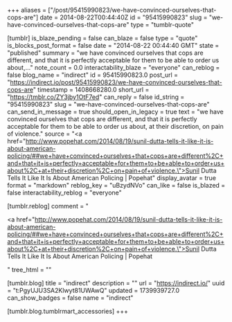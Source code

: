 +++
aliases = ["/post/95415990823/we-have-convinced-ourselves-that-cops-are"]
date = 2014-08-22T00:44:40Z
id = "95415990823"
slug = "we-have-convinced-ourselves-that-cops-are"
type = "tumblr-quote"

[tumblr]
is_blaze_pending = false
can_blaze = false
type = "quote"
is_blocks_post_format = false
date = "2014-08-22 00:44:40 GMT"
state = "published"
summary = "we have convinced ourselves that cops are different, and that it is perfectly acceptable for them to be able to order us about,..."
note_count = 0.0
interactability_blaze = "everyone"
can_reblog = false
blog_name = "indirect"
id = 95415990823.0
post_url = "https://indirect.io/post/95415990823/we-have-convinced-ourselves-that-cops-are"
timestamp = 1408668280.0
short_url = "https://tmblr.co/ZY3jby1OtF7ed"
can_reply = false
id_string = "95415990823"
slug = "we-have-convinced-ourselves-that-cops-are"
can_send_in_message = true
should_open_in_legacy = true
text = "we have convinced ourselves that cops are different, and that it is perfectly acceptable for them to be able to order us about, at their discretion, on pain of violence."
source = "<a href=\"http://www.popehat.com/2014/08/19/sunil-dutta-tells-it-like-it-is-about-american-policing/##we+have+convinced+ourselves+that+cops+are+different%2C+and+that+it+is+perfectly+acceptable+for+them+to+be+able+to+order+us+about%2C+at+their+discretion%2C+on+pain+of+violence.\">Sunil Dutta Tells It Like It Is About American Policing | Popehat</a>"
display_avatar = true
format = "markdown"
reblog_key = "uBzydNVo"
can_like = false
is_blazed = false
interactability_reblog = "everyone"

[tumblr.reblog]
comment = "<p><a href=\"http://www.popehat.com/2014/08/19/sunil-dutta-tells-it-like-it-is-about-american-policing/##we+have+convinced+ourselves+that+cops+are+different%2C+and+that+it+is+perfectly+acceptable+for+them+to+be+able+to+order+us+about%2C+at+their+discretion%2C+on+pain+of+violence.\">Sunil Dutta Tells It Like It Is About American Policing | Popehat</a></p>"
tree_html = ""

[tumblr.blog]
title = "indirect"
description = ""
url = "https://indirect.io/"
uuid = "t:PgyUJU3SA2Klwyt81UWAwQ"
updated = 1739939727.0
can_show_badges = false
name = "indirect"

[tumblr.blog.tumblrmart_accessories]
+++
